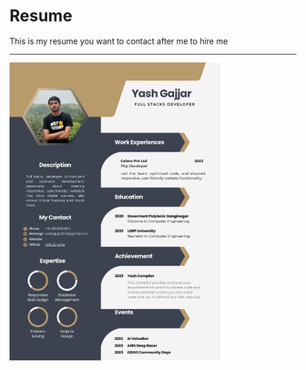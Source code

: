 # Resume
This is my resume you want to contact after me to hire me <hr>
<img align="center" width="370" style="margin-bottom:10px;" src="https://github.com/YashGajjar7017/Resume/blob/main/resume.jpg" alt="imgNotFound">
